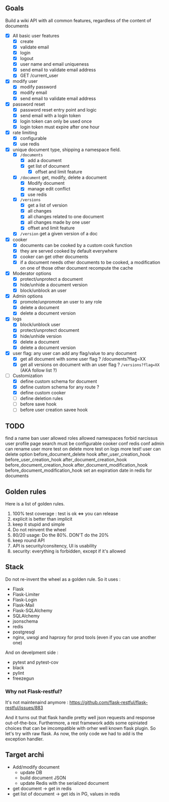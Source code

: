 ## Goals

Build a wiki API with all common features, regardless of the content of documents

* [x] All basic user features
  * [x] create
  * [x] validate email
  * [x] login
  * [x] logout
  * [x] user name and email uniqueness
  * [x] send email to validate email address
  * [x] GET /current_user
* [x] modify user
  * [x] modify password
  * [x] modify email
  * [x] send email to validate email address
* [x] password reset
  * [x] password reset entry point and logic
  * [x] send email with a login token
  * [x] login token can only be used once
  * [x] login token must expire after one hour
* [x] rate limiting
  * [x] configurable
  * [x] use redis
* [x] unique document type, shipping a namespace field.
  * [x] `/documents`
    * [x] add a document
    * [x] get list of document
      * [x] offset and limit feature
  * [x] `/document` get, modify, delete a document
    * [x] Modify document
    * [x] manage edit conflict
    * [x] use redis
  * [x] `/versions`
    * [x] get a list of version
    * [x] all changes
    * [x] all changes related to one document
    * [x] all changes made by one user
    * [x] offset and limit feature
  * [x] `/version` get a given version of a doc
* [x] cooker
  * [x] documents can be cooked by a custom cook function
  * [x] they are served cooked by default everywhere
  * [x] cooker can get other documents
  * [x] if a document needs other documents to be cooked, a modification on one of those other document recompute the cache
* [x] Moderator options
  * [x] protect/unprotect a document
  * [x] hide/unhide a document version
  * [x] block/unblock an user
* [x] Admin options
  * [x] promote/unpromote an user to any role
  * [x] delete a document
  * [x] delete a document version
* [x] logs
  * [x] block/unblock user
  * [x] protect/unprotect document
  * [x] hide/unhide version
  * [x] delete a document
  * [x] delete a document version
* [x] user flag: any user can add any flag/value to any document
  * [x] get all document with some user flag ? /documents?flag=XX
  * [x] get all versions on document with an user flag ? `/versions?flag=XX` (AKA follow list ?)
* [ ] Customization
  * [x] define custom schema for document
  * [x] define custom schema for any route ?
  * [x] define custom cooker
  * [ ] define deletion rules
  * [ ] before save hook
  * [ ] before user creation savee hook

## TODO

find a name
ban user
allowed roles
allowed namespaces
forbid narcissus
user profile page
search must be configurable
cooker conf
redis conf
admin can rename user
more test on delete
more test on logs
more test!
user can delete option
before_document_delete hook
after_user_creation_hook
before_user_creation_hook
after_document_creation_hook
before_document_creation_hook
after_document_modification_hook
before_document_modification_hook
set an expiration date in redis for documents



## Golden rules

Here is a list of golden rules.

1. 100% test coverage : test is ok <=> you can release
2. explicit is better than implicit
3. keep it stupid and simple
4. Do not reinvent the wheel
5. 80/20 usage: Do the 80%. DON'T do the 20%
6. keep round API
7. API is security/consitency, UI is usability
8. security: everything is forbidden, except if it's allowed

## Stack

Do not re-invent the wheel as a golden rule. So it uses : 

* Flask
* Flask-Limiter
* Flask-Login
* Flask-Mail
* Flask-SQLAlchemy
* SQLAlchemy
* jsonschema
* redis
* postgresql
* nginx, uwsgi and haproxy for prod tools (even if you can use another one)

And on develpment side :

* pytest and pytest-cov
* black
* pylint
* freezegun

### Why not Flask-restful?

It's not maintenaind anymore : https://github.com/flask-restful/flask-restful/issues/883

And it turns out that flask handle pretty well json requests and response out-of-the-box. Furthermore, a rest framework adds some opiniated choices that can be imcompatible with orher well known flask plugin. So let's try with raw flask. As now, the only code we had to add is the exception handler.


## Target archi 

* Add/modify document
  * update DB
  * build document JSON
  * update Redis with the serialized document
* get document -> get in redis
* get list of document -> get ids in PG, values in redis

